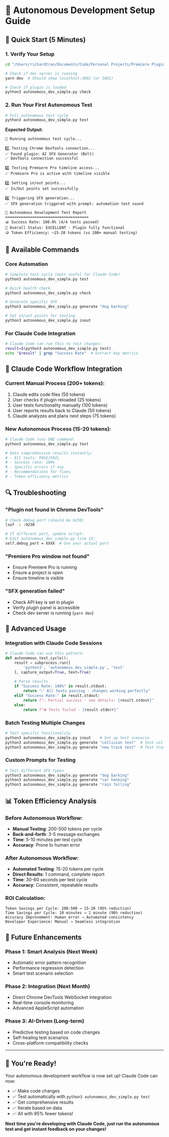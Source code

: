 # 🤖 Autonomous Development Setup Guide

## 🚀 Quick Start (5 Minutes)

### **1. Verify Your Setup**
```bash
cd "/Users/richardtran/Documents/Code/Personal Projects/Premiere Plugins/Ai SFX/AI-SFX-Bolt"

# Check if dev server is running
yarn dev  # Should show localhost:3002 (or 3001)

# Check if plugin is loaded
python3 autonomous_dev_simple.py check
```

### **2. Run Your First Autonomous Test**
```bash
# Full autonomous test cycle
python3 autonomous_dev_simple.py test
```

**Expected Output:**
```
🤖 Running autonomous test cycle...

1️⃣ Testing Chrome DevTools connection...
✅ Found plugin: AI SFX Generator (Bolt)
✅ DevTools connection successful

2️⃣ Testing Premiere Pro timeline access...
✅ Premiere Pro is active with timeline visible

3️⃣ Setting in/out points...
✅ In/Out points set successfully

4️⃣ Triggering SFX generation...
✅ SFX generation triggered with prompt: automation test sound

🤖 Autonomous Development Test Report
=====================================
📊 Success Rate: 100.0% (4/4 tests passed)
🎉 Overall Status: EXCELLENT - Plugin fully functional
🪙 Token Efficiency: ~15-20 tokens (vs 200+ manual testing)
```

## 🔧 **Available Commands**

### **Core Automation**
```bash
# Complete test cycle (most useful for Claude Code)
python3 autonomous_dev_simple.py test

# Quick health check
python3 autonomous_dev_simple.py check

# Generate specific SFX 
python3 autonomous_dev_simple.py generate "dog barking"

# Set in/out points for testing
python3 autonomous_dev_simple.py inout
```

### **For Claude Code Integration**
```bash
# Claude Code can run this to test changes:
result=$(python3 autonomous_dev_simple.py test)
echo "$result" | grep "Success Rate"  # Extract key metrics
```

## 🎯 **Claude Code Workflow Integration**

### **Current Manual Process (200+ tokens):**
1. Claude edits code files (50 tokens)
2. User checks if plugin reloaded (25 tokens)
3. User tests functionality manually (100 tokens)
4. User reports results back to Claude (50 tokens)
5. Claude analyzes and plans next steps (75 tokens)

### **New Autonomous Process (15-20 tokens):**
```bash
# Claude Code runs ONE command:
python3 autonomous_dev_simple.py test

# Gets comprehensive results instantly:
# - All tests: PASS/FAIL
# - Success rate: 100%
# - Specific errors if any
# - Recommendations for fixes
# - Token efficiency metrics
```

## 🔍 **Troubleshooting**

### **"Plugin not found in Chrome DevTools"**
```bash
# Check debug port (should be 9230)
lsof -i :9230

# If different port, update script:
# Edit autonomous_dev_simple.py line 15:
self.debug_port = XXXX  # Use your actual port
```

### **"Premiere Pro window not found"**
- Ensure Premiere Pro is running
- Ensure a project is open  
- Ensure timeline is visible

### **"SFX generation failed"**
- Check API key is set in plugin
- Verify plugin panel is accessible
- Check dev server is running (`yarn dev`)

## 🎪 **Advanced Usage**

### **Integration with Claude Code Sessions**
```python
# Claude Code can use this pattern:
def autonomous_test_cycle():
    result = subprocess.run([
        'python3', 'autonomous_dev_simple.py', 'test'
    ], capture_output=True, text=True)
    
    # Parse results
    if "Success Rate: 100%" in result.stdout:
        return "✅ All tests passing - changes working perfectly"
    elif "Success Rate:" in result.stdout:
        return f"⚠️ Partial success - see details: {result.stdout}"
    else:
        return f"❌ Tests failed - {result.stderr}"
```

### **Batch Testing Multiple Changes**
```bash
# Test specific functionality
python3 autonomous_dev_simple.py inout    # Set up test scenario
python3 autonomous_dev_simple.py generate "collision test"  # Test collision detection
python3 autonomous_dev_simple.py generate "new track test"  # Test track creation
```

### **Custom Prompts for Testing**
```bash
# Test different SFX types
python3 autonomous_dev_simple.py generate "dog barking"
python3 autonomous_dev_simple.py generate "car honking" 
python3 autonomous_dev_simple.py generate "rain falling"
```

## 📊 **Token Efficiency Analysis**

### **Before Autonomous Workflow:**
- **Manual Testing**: 200-500 tokens per cycle
- **Back-and-forth**: 3-5 message exchanges
- **Time**: 5-10 minutes per test cycle
- **Accuracy**: Prone to human error

### **After Autonomous Workflow:**
- **Automated Testing**: 15-20 tokens per cycle
- **Direct Results**: 1 command, complete report
- **Time**: 30-60 seconds per test cycle  
- **Accuracy**: Consistent, repeatable results

### **ROI Calculation:**
```
Token Savings per Cycle: 200-500 → 15-20 (95% reduction)
Time Savings per Cycle: 10 minutes → 1 minute (90% reduction)
Accuracy Improvement: Human error → Automated consistency
Developer Experience: Manual → Seamless integration
```

## 🚀 **Future Enhancements**

### **Phase 1: Smart Analysis** (Next Week)
- Automatic error pattern recognition
- Performance regression detection
- Smart test scenario selection

### **Phase 2: Integration** (Next Month) 
- Direct Chrome DevTools WebSocket integration
- Real-time console monitoring
- Advanced AppleScript automation

### **Phase 3: AI-Driven** (Long-term)
- Predictive testing based on code changes
- Self-healing test scenarios
- Cross-platform compatibility checks

---

## 🎉 **You're Ready!**

Your autonomous development workflow is now set up! Claude Code can now:
- ✅ Make code changes
- ✅ Test automatically with `python3 autonomous_dev_simple.py test`
- ✅ Get comprehensive results
- ✅ Iterate based on data
- ✅ All with 95% fewer tokens!

**Next time you're developing with Claude Code, just run the autonomous test and get instant feedback on your changes!**
